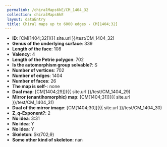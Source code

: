 ```yaml
--- 
 permalink: /chiralMaps6kE/CM_1404_32 
 collection: chiralMaps6kE
 layout: dataEntry
 title: Chiral maps up to 6000 edges - CM[1404;32]
---
```


- **ID**: [CM[1404;32]]({{ site.url }}/test/CM_1404_32)
- **Genus of the underlying surface**: 339
- **Length of the face**: 108
- **Valency**: 4
- **Length of the Petrie polygon**: 702
- **Is the automorphism group solvable?**: S
- **Number of vertices**: 702
- **Number of edges**: 1404
- **Number of faces**: 26
- **The map is self-**: none
- **Dual map**: [CM[1404;29]]({{ site.url }}/test/CM_1404_29)
- **Mirror (enantihomorphic) map**: [CM[1404;31]]({{ site.url }}/test/CM_1404_31)
- **Dual of the mirror image**: [CM[1404;30]]({{ site.url }}/test/CM_1404_30)
- **Z_q-Exponent?**: 2
- **No idea**:  3:31
- **No idea**: Y
- **No idea**: Y
- **Skeleton**: Sk(702;9)
- **Some other kind of skeleton**: nan
